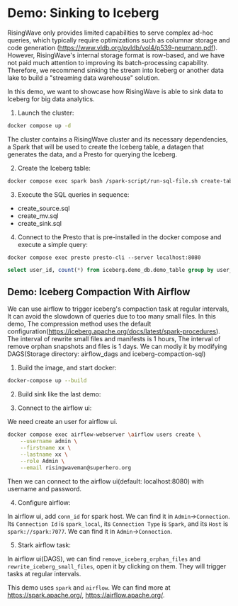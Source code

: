 # Demo: Sinking to Iceberg

RisingWave only provides limited capabilities to serve complex ad-hoc queries, which typically require optimizations such as columnar storage and code generation (https://www.vldb.org/pvldb/vol4/p539-neumann.pdf). However, RisingWave's internal storage format is row-based, and we have not paid much attention to improving its batch-processing capability. Therefore, we recommend sinking the stream into Iceberg or another data lake to build a "streaming data warehouse" solution.

In this demo, we want to showcase how RisingWave is able to sink data to Iceberg for big data analytics.

1. Launch the cluster:

```sh
docker compose up -d
```

The cluster contains a RisingWave cluster and its necessary dependencies, a Spark that will be used to create the Iceberg table, a datagen that generates the data, and a Presto for querying the Iceberg.


2. Create the Iceberg table:

```sh
docker compose exec spark bash /spark-script/run-sql-file.sh create-table
```

3. Execute the SQL queries in sequence:

- create_source.sql
- create_mv.sql
- create_sink.sql

4. Connect to the Presto that is pre-installed in the docker compose and execute a simple query:

```
docker compose exec presto presto-cli --server localhost:8080
```

```sql
select user_id, count(*) from iceberg.demo_db.demo_table group by user_id
```

## Demo: Iceberg Compaction With Airflow

We can use airflow to trigger iceberg's compaction task at regular intervals, It can avoid the slowdown of queries due to too many small files.
In this demo, The compression method uses the default configuration(https://iceberg.apache.org/docs/latest/spark-procedures). The interval of
rewrite small files and manifests is 1 hours, The interval of remove orphan snapshots and files is 1 days. We can modiy it by modifying DAGS(Storage directory: airflow_dags and iceberg-compaction-sql)

1. Build the image, and start docker:

```sh
docker-compose up --build
```

2. Build sink like the last demo:

3. Connect to the airflow ui:

We need create an user for airflow ui.
```sh
docker compose exec airflow-webserver \airflow users create \
    --username admin \
    --firstname xx \
    --lastname xx \
    --role Admin \
    --email risingwaveman@superhero.org
```

Then we can connect to the airflow ui(default: localhost:8080) with username and password.

4. Configure airflow:

In airflow ui, add `conn_id` for spark host. We can find it in `Admin`->`Connection`. Its `Connection Id` is `spark_local`, its `Connection Type` is `Spark`, and its `Host` is `spark://spark:7077`.
We can find it in `Admin`->`Connection`.

5. Stark airflow task:

In airflow ui(DAGS), we can find `remove_iceberg_orphan_files` and `rewrite_iceberg_small_files`, open it by clicking on them. They will trigger tasks at regular intervals.

This demo uses `spark` and `airflow`. We can find more at https://spark.apache.org/, https://airflow.apache.org/.

